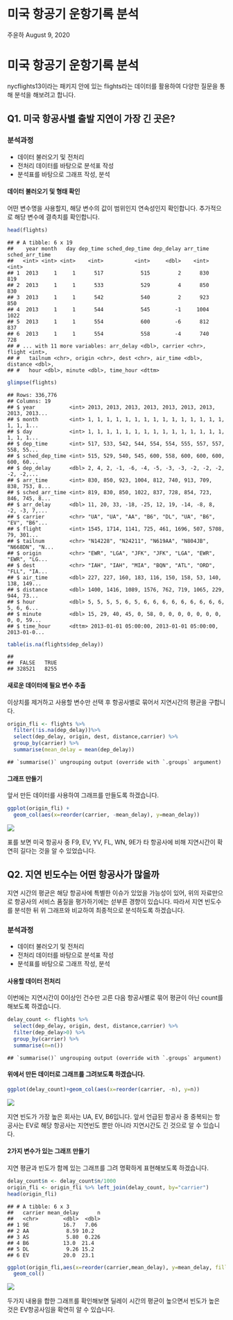 미국 항공기 운항기록 분석
================
주윤하
August 9, 2020

# 미국 항공기 운항기록 분석

nycflights13이라는 패키지 안에 있는 flights라는 데이터를 활용하여 다양한 질문을 통해 분석을 해보려고 합니다.

## Q1. 미국 항공사별 출발 지연이 가장 긴 곳은?

### 분석과정

  - 데이터 불러오기 및 전처리
  - 전처리 데이터를 바탕으로 분석표 작성
  - 분석표를 바탕으로 그래프 작성, 분석

#### 데이터 불러오기 및 형태 확인

어떤 변수명을 사용할지, 해당 변수의 값이 범위인지 연속성인지 확인합니다. 추가적으로 해당 변수에 결측치를 확인합니다.

``` r
head(flights)
```

    ## # A tibble: 6 x 19
    ##    year month   day dep_time sched_dep_time dep_delay arr_time sched_arr_time
    ##   <int> <int> <int>    <int>          <int>     <dbl>    <int>          <int>
    ## 1  2013     1     1      517            515         2      830            819
    ## 2  2013     1     1      533            529         4      850            830
    ## 3  2013     1     1      542            540         2      923            850
    ## 4  2013     1     1      544            545        -1     1004           1022
    ## 5  2013     1     1      554            600        -6      812            837
    ## 6  2013     1     1      554            558        -4      740            728
    ## # ... with 11 more variables: arr_delay <dbl>, carrier <chr>, flight <int>,
    ## #   tailnum <chr>, origin <chr>, dest <chr>, air_time <dbl>, distance <dbl>,
    ## #   hour <dbl>, minute <dbl>, time_hour <dttm>

``` r
glimpse(flights)
```

    ## Rows: 336,776
    ## Columns: 19
    ## $ year           <int> 2013, 2013, 2013, 2013, 2013, 2013, 2013, 2013, 2013...
    ## $ month          <int> 1, 1, 1, 1, 1, 1, 1, 1, 1, 1, 1, 1, 1, 1, 1, 1, 1, 1...
    ## $ day            <int> 1, 1, 1, 1, 1, 1, 1, 1, 1, 1, 1, 1, 1, 1, 1, 1, 1, 1...
    ## $ dep_time       <int> 517, 533, 542, 544, 554, 554, 555, 557, 557, 558, 55...
    ## $ sched_dep_time <int> 515, 529, 540, 545, 600, 558, 600, 600, 600, 600, 60...
    ## $ dep_delay      <dbl> 2, 4, 2, -1, -6, -4, -5, -3, -3, -2, -2, -2, -2, -2,...
    ## $ arr_time       <int> 830, 850, 923, 1004, 812, 740, 913, 709, 838, 753, 8...
    ## $ sched_arr_time <int> 819, 830, 850, 1022, 837, 728, 854, 723, 846, 745, 8...
    ## $ arr_delay      <dbl> 11, 20, 33, -18, -25, 12, 19, -14, -8, 8, -2, -3, 7,...
    ## $ carrier        <chr> "UA", "UA", "AA", "B6", "DL", "UA", "B6", "EV", "B6"...
    ## $ flight         <int> 1545, 1714, 1141, 725, 461, 1696, 507, 5708, 79, 301...
    ## $ tailnum        <chr> "N14228", "N24211", "N619AA", "N804JB", "N668DN", "N...
    ## $ origin         <chr> "EWR", "LGA", "JFK", "JFK", "LGA", "EWR", "EWR", "LG...
    ## $ dest           <chr> "IAH", "IAH", "MIA", "BQN", "ATL", "ORD", "FLL", "IA...
    ## $ air_time       <dbl> 227, 227, 160, 183, 116, 150, 158, 53, 140, 138, 149...
    ## $ distance       <dbl> 1400, 1416, 1089, 1576, 762, 719, 1065, 229, 944, 73...
    ## $ hour           <dbl> 5, 5, 5, 5, 6, 5, 6, 6, 6, 6, 6, 6, 6, 6, 6, 5, 6, 6...
    ## $ minute         <dbl> 15, 29, 40, 45, 0, 58, 0, 0, 0, 0, 0, 0, 0, 0, 0, 59...
    ## $ time_hour      <dttm> 2013-01-01 05:00:00, 2013-01-01 05:00:00, 2013-01-0...

``` r
table(is.na(flights$dep_delay))
```

    ## 
    ##  FALSE   TRUE 
    ## 328521   8255

#### 새로운 데이터에 필요 변수 추출

이상치를 제거하고 사용할 변수만 선택 후 항공사별로 묶어서 지연시간의 평균을 구합니다.

``` r
origin_fli <- flights %>% 
  filter(!is.na(dep_delay))%>%
  select(dep_delay, origin, dest, distance,carrier) %>% 
  group_by(carrier) %>% 
  summarise(mean_delay = mean(dep_delay))
```

    ## `summarise()` ungrouping output (override with `.groups` argument)

#### 그래프 만들기

앞서 만든 데이터를 사용하여 그래프를 만들도록 하겠습니다.

``` r
ggplot(origin_fli) + 
  geom_col(aes(x=reorder(carrier, -mean_delay), y=mean_delay))
```

![](미국항공사분석_files/figure-gfm/unnamed-chunk-4-1.png)<!-- -->

표를 보면 미국 항공사 중 F9, EV, YV, FL, WN, 9E가 타 항공사에 비해 지연시간이 확연히 길다는 것을 알 수
있었습니다.

## Q2. 지연 빈도수는 어떤 항공사가 많을까

지연 시간의 평균은 해당 항공사에 특별한 이슈가 있었을 가능성이 있어, 위의 자료만으로 항공사의 서비스 품질을 평가하기에는 섣부른
경향이 있습니다. 따라서 지연 빈도수를 분석한 뒤 위 그래프와 비교하여 최종적으로 분석하도록 하겠습니다.

### 분석과정

  - 데이터 불러오기 및 전처리
  - 전처리 데이터를 바탕으로 분석표 작성
  - 분석표를 바탕으로 그래프 작성, 분석

#### 사용할 데이터 전처리

이번에는 지연시간이 0이상인 건수만 고른 다음 항공사별로 묶어 평균이 아닌 count를 해보도록 하겠습니다.

``` r
delay_count <- flights %>%
  select(dep_delay, origin, dest, distance,carrier) %>% 
  filter(dep_delay>0) %>% 
  group_by(carrier) %>% 
  summarise(n=n())
```

    ## `summarise()` ungrouping output (override with `.groups` argument)

#### 위에서 만든 데이터로 그래프를 그려보도록 하겠습니다.

``` r
ggplot(delay_count)+geom_col(aes(x=reorder(carrier, -n), y=n))
```

![](미국항공사분석_files/figure-gfm/unnamed-chunk-6-1.png)<!-- -->

지연 빈도가 가장 높은 회사는 UA, EV, B6입니다. 앞서 언급된 항공사 중 중복되는 항공사는 EV로 해당 항공사는 지연빈도
뿐만 아니라 지연시간도 긴 것으로 알 수 있습니다.

#### 2가지 변수가 있는 그래프 만들기

지연 평균과 빈도가 함께 있는 그래프를 그려 명확하게 표현해보도록 하겠습니다.

``` r
delay_count$n <- delay_count$n/1000
origin_fli <- origin_fli %>% left_join(delay_count, by="carrier")
head(origin_fli)
```

    ## # A tibble: 6 x 3
    ##   carrier mean_delay      n
    ##   <chr>        <dbl>  <dbl>
    ## 1 9E           16.7   7.06 
    ## 2 AA            8.59 10.2  
    ## 3 AS            5.80  0.226
    ## 4 B6           13.0  21.4  
    ## 5 DL            9.26 15.2  
    ## 6 EV           20.0  23.1

``` r
ggplot(origin_fli,aes(x=reorder(carrier,mean_delay), y=mean_delay, fill=n), position="dodge")+
  geom_col()
```

![](미국항공사분석_files/figure-gfm/unnamed-chunk-7-1.png)<!-- -->

두가지 내용을 합한 그래프를 확인해보면 딜레이 시간의 평균이 높으면서 빈도가 높은 것은 EV항공사임을 확연히 알 수 있습니다.
